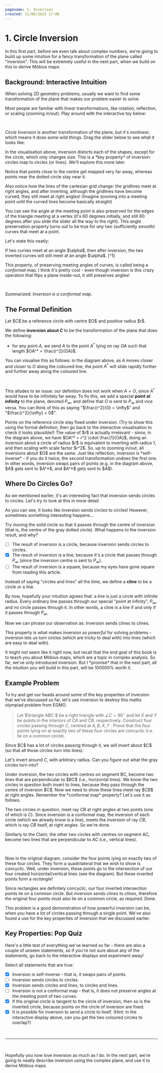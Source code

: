 ```yaml
---
pagename: 1. Inversion
created: 31/08/2025 17:00
---
```


# 1. Circle Inversion

In this first part, before we even talk about complex numbers, we're going to build up some intuition for a fancy transformation of the plane called "inversion". This will be extremely useful in the next part, when we build on this to derive Möbius maps.

## Background: Interactive Intuition

When solving 2D geometry problems, usually we want to find some transformation of the plane that makes our problem easier to solve.

Most people are familiar with *linear* transformations, like rotation, reflection, or scaling (zooming in/out). Play around with the interactive toy below:

<LinearTransformations/>


<br/>

*Circle Inversion* is another transformation of the plane, but it's *nonlinear*, which means it does some wild things. Drag the slider below to see what it looks like:

<Inversion/>

<KeyIdea>
In the visualisation above, inversion distorts each of the shapes, except for the circle, which only changes size. This is a *key property* of inversion: circles map to circles (or lines). We'll explore this more later.
</KeyIdea>

Notice that points close to the centre get mapped very far away, whereas points near the dotted circle stay near it.

Also notice how the lines of the cartesian grid change: the gridlines meet at right angles, and after inverting, although the gridlines have become curved, they still meet at right angles! (Imagine zooming into a meeting point until the curved lines become basically straight)

You can see the angle at the meeting point is also preserved for the edges of the triangle meeting at a vertex (it's 60 degrees initially, and still 60 degrees after you slide the slider all the way to the right). This angle preservation property turns out to be true for *any* two (sufficiently smooth) curves that meet at a point.

Let's state this neatly:

<KeyIdea>
If two curves meet at an angle $\alpha$, then after inversion, the two inverted curves will still meet at an angle $\alpha$. [^1]

<div className="flex justify-center items-center">
    <AUTOSVG src='mobius/inversion/conformalmap.svg' width='300' height='180'/>
</div>

This property, of preserving meeting angles of curves, is called being a *conformal map*. I think it's pretty cool - even though inversion is this crazy operation that flips a plane inside-out, it still preserves angles!

<br/>

Summarized: *Inversion is a conformal map*.
</KeyIdea>

[^1]: This is hard to prove using pure Euclidean geometry, since we need the notion of "tangent lines" to curves, meaning we need the notion of a 2D derivative. This is where complex analysis is useful!

## The Formal Definition

<Defn name="Inversion">
Let $C$ be a reference circle with centre $O$ and positive radius $r$.

We define **inversion about $C$** to be the transformation of the plane that does the following:

- for any point $A$, we send $A$ to the point $A^*$ lying on ray $OA$ such that length $OA^* = \frac{r^2}{OA}$.

<div className="flex justify-center items-center mt-2">
    <AUTOSVG src='mobius/inversion/defn.svg' width='200' height='200'/>
</div>

You can visualise this as follows: in the diagram above, as $A$ moves closer and closer to $O$ along the coloured line, the point $A^*$ will slide rapidly further and further away along the coloured line.

<br/>

This alludes to an issue: our definition does not work when $A=O$, since $A^*$ would have to be infinitely far away. To fix this, we add a special **point at infinity** to the plane, denoted $P_\infty$, and define that $O$ is sent to $P_\infty$ and vice versa. You can think of this as saying "$\frac{r^2}{0} = \infty$" and "$\frac{r^2}{\infty} = 0$".
</Defn>

<Example>
Points on the reference circle stay fixed under inversion. (Try to show this using the formal definition, then go back to the interactive visualisation to check it looks plausible!)
</Example>

<Example>
The value of $r$ is actually irrelevant - since, in the diagram above, we have $OA^* = r^2 \cdot \frac{1}{OA}$, doing an inversion about a circle of radius $r$ is equivalent to inverting with radius 1, and then scaling with scale factor $r^2$. So, up to zooming in/out, all inversions about $O$ are the same.
</Example>

<KeyIdea>
Just like reflection, inversion is *self-inverse* - if you do it twice, the second transformation undoes the first one. In other words, inversion swaps pairs of points (e.g. in the diagram above, $A$ gets sent to $A^*$, and $A^*$ gets sent to $A$).
</KeyIdea>

## Where Do Circles Go?

As we mentioned earlier, it's an interesting fact that inversion sends circles to circles. Let's try to look at this in more detail.

<InversionCircle/>

As you can see, it looks like inversion sends circles to circles! However, sometimes something interesting happens...

<Quiz>
Try moving the solid circle so that it passes through the centre of inversion (that is, the centre of the gray dotted circle). What happens to the inversion result, and why?

- [ ] The result of inversion is a circle, because inversion sends circles to circles.
- [x] The result of inversion is a line, because it's a circle that passes through $P_\infty$ (since the inversion centre is sent to $P_\infty$).
- [ ] The result of inversion is a square, because my eyes have gone square from reading this article.
</Quiz>

<Defn name="cline">Instead of saying "circles and lines" all the time, we define a **cline** to be a circle or a line.

By now, hopefully your intuition agrees that: a line is just a circle with infinite radius. Every ordinary line passes through our special "point at infinity", $P_\infty$, and no circle passes through it. In other words, a cline is a line if and only if it passes through $P_\infty$.
</Defn>

Now we can phrase our observation as:
<KeyIdea>
Inversion sends clines to clines.
</KeyIdea>

This property is what makes inversion *so powerful* for solving problems - inversion lets us turn circles (which are tricky to deal with) into lines (which are easy to deal with).

<KeyIdea>
It might not seem like it right now, but recall that the end goal of this book is to teach you about Möbius maps, which are a topic in complex analysis. So far, we've only introduced inversion. But I *promise* that in the <DiscreetLink href="2-mobius" internal>next part</DiscreetLink>, all the intuition you will build in this part, will be 100000% worth it.
</KeyIdea>

## Example Problem

To try and get our heads around some of the key properties of inversion that we've discussed so far, let's use inversion to destroy this maths olympiad problem from EGMO.

> Let $\triangle ABC $ be a right triangle with $\angle C = 90^{\circ}$ and let $X$ and $Y$ be points in the interiors of $CA$ and $CB$, respectively.
> Construct four circles passing through $C$, centred at $A, B, X, Y$ . Prove that the four points lying on at exactly two of these four circles are concyclic (i.e. lie on a common circle).
> <div className="flex justify-center items-center mt-2"> <AUTOSVG src='mobius/inversion/exampleproblem.svg' width='300' height='300'/> </div>

<Proof type="Solution" unquoted>
Since $C$ has a lot of circles passing through it, we will invert about $C$ (so that all those circles turn into lines).

<Spoiler>

Let's invert around $C$, with arbitrary radius. Can you figure out what the gray circles turn into?

<div className="flex justify-center items-center mt-2"> <AUTOSVG src='mobius/inversion/exampleinverted.svg' width='300' height='300'/> </div>

<Thm type="Claim">
Under inversion, the two circles with centres on segment BC, become two lines that are perpendicular to $BC$ (i.e., horizontal lines).
<Proof outofline>
We know the two circles in question both invert to lines, because they pass through the centre of inversion $C$. Now we need to show these lines meet ray $CB$ at right angles. Remember the *conformal map* property? Let's use it as follows.

The two circles in question, meet ray $CB$ at right angles at two points (one of which is $C$). Since inversion is a conformal map, the inversion of each circle (which we already know is a line), meets the inversion of ray $CB$, which is ray $CB$ itself, at right angles. So we're done.
</Proof>
</Thm>

Similarly to the Claim, the other two circles with centres on segment AC, become two lines that are perpendicular to $AC$ (i.e., vertical lines).

<br/>

Now in the original diagram, consider the four points lying on exactly two of these four circles. They form a quadrilateral that we wish to show is concyclic. Well, under inversion, these points go to the intersection of our four created horizontal/vertical lines (see the diagram). But these inverted points form a *rectangle*!

Since rectangles are definitely concyclic, our four inverted intersection points lie on a common circle. But inversion *sends clines to clines*, therefore the original four points must also lie on a common circle, as required. Done.

</Spoiler>

This problem is a good demonstration of how powerful inversion can be, when you have a lot of circles passing through a single point. We've also found a use for the key properties of inversion that we discussed earlier.

</Proof>


## Key Properties: Pop Quiz

Here's a little test of everything we've learned so far - there are also a couple of unseen statements, so if you're not sure about any of the statements, go back to the interactive displays and experiment away!

<Quiz multi>
Select all statements that are true:

- [x] Inversion is self-inverse - that is, it swaps pairs of points.
- [ ] Inversion sends circles to circles.
- [x] Inversion sends circles and lines, to circles and lines.
- [ ] Inversion is not a conformal map - that is, it does not preserve angles at the meeting point of two curves.
- [x] If the original circle is tangent to the circle of inversion, then so is the inverted circle, because points on the circle of inversion are fixed.
- [x] It is possible for inversion to send a circle to itself. (Hint: in the interactive display above, can you get the two coloured circles to overlap?)
</Quiz>

<br/>
<hr/>
<br/>

Hopefully you now love inversion as much as I do. In the next part, we're going to neatly describe inversion using the complex plane, and use it to derive Möbius maps.